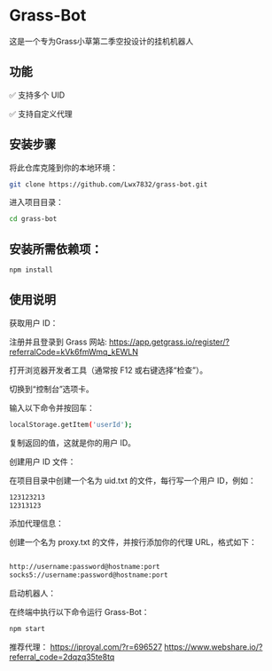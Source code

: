  # Grass-Bot
这是一个专为Grass小草第二季空投设计的挂机机器人

## 功能
✅ 支持多个 UID

✅ 支持自定义代理

## 安装步骤
将此仓库克隆到你的本地环境：

 ```bash
git clone https://github.com/Lwx7832/grass-bot.git


 ```
进入项目目录：
 ```bash
cd grass-bot
 ```
## 安装所需依赖项：
 ```bash
npm install
 ```

## 使用说明
获取用户 ID：

注册并且登录到 Grass 网站: https://app.getgrass.io/register/?referralCode=kVk6fmWmq_kEWLN

打开浏览器开发者工具（通常按 F12 或右键选择“检查”）。

切换到“控制台”选项卡。

输入以下命令并按回车：

```bash
localStorage.getItem('userId');
 ```
复制返回的值，这就是你的用户 ID。

创建用户 ID 文件：

在项目目录中创建一个名为 uid.txt 的文件，每行写一个用户 ID，例如：

```bash
123123213
12313123
```
添加代理信息：

创建一个名为 proxy.txt 的文件，并按行添加你的代理 URL，格式如下：
```bash

http://username:password@hostname:port
socks5://username:password@hostname:port
```
启动机器人：

在终端中执行以下命令运行 Grass-Bot：
```bash
npm start

```
推荐代理：
https://iproyal.com/?r=696527
https://www.webshare.io/?referral_code=2dqzq35te8tq
